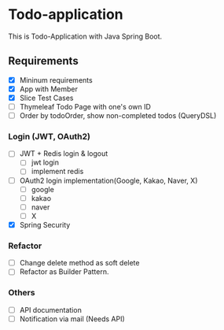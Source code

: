# Todo-application

This is Todo-Application with Java Spring Boot.

## Requirements

- [x] Mininum requirements
- [x] App with Member
- [x] Slice Test Cases
- [ ] Thymeleaf Todo Page with one's own ID
- [ ] Order by todoOrder, show non-completed todos (QueryDSL)

### Login (JWT, OAuth2)

- [ ] JWT + Redis login & logout
  - [ ] jwt login
  - [ ] implement redis
- [ ] OAuth2 login implementation(Google, Kakao, Naver, X)
  - [ ] google
  - [ ] kakao
  - [ ] naver
  - [ ] X
- [x] Spring Security

### Refactor

- [ ] Change delete method as soft delete
- [ ] Refactor as Builder Pattern.

### Others

- [ ] API documentation
- [ ] Notification via mail (Needs API)

